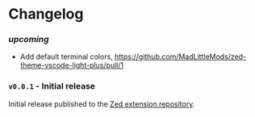 # Changelog

### *upcoming*

 - Add default terminal colors, https://github.com/MadLittleMods/zed-theme-vscode-light-plus/pull/1


### `v0.0.1` - Initial release

Initial release published to the [Zed extension repository](https://zed.dev/extensions).

